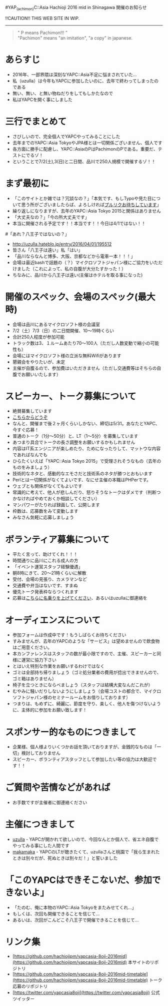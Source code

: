 #YAP<sub>(achimon)</sub>C::Asia Hachioji 2016 mid in Shinagawa 開催のお知らせ

!!CAUTION!! THIS WEB SITE IN WIP.

<hr>

<blockquote>" P means Pachimon!!! "<br>"Pachimon" means "an imitation", "a copy"  in japanese.</blockquote>

# あらすじ

- 2016年、一部界隈は深刻なYAPC::Asia不足に悩まされていた…
- 私（uzulla）は今年もYAPCに参加したいのに、去年で終わってしまったのである
- 無い、無い、と無い物ねだりをしてもしかたなので
- 私はYAPCを開く事にしました

<!--
# English

- YAPC::Asia Hachioji 2016 mid in Shinagawa will open on 2.Jul 3.Jul in Microsoft Japan (Shinagawa,TOKYO).
- This is some YAPC::Asia Tokyo Lover's hobby project.
- THIS IS NOT OFFICIAL YAPC::Asia Tokyo.
- We have only VERY few human resources.
- so, We can not any supports for foreign attendee. ( visa submit support, and other )
- And, We will not prepare any transration stuff. ( You may need that you can speak/hear japanese.  )
- But, you can join.
-->

# 三行でまとめて


- さびしいので、完全個人でYAPCやってみることにした
- 去年までのYAPC::Asia TokyoやJPA様とは一切関係ございません、個人です
- 各方面に勝手に配慮し、YAPC::AsiaのPはPachimonのPである。重要だ、テストにでるゾ！
- ということで7/2(土),3(日)と二日間、品川で250人規模で開催するゾ！！


# まず最初に


- 「このサイトとか雑では？冗談なの？」「本気です、もしTypoや見た目について思う所がございましたらば、よろしければ[プルリクお待ちしています](https://github.com/hachiojipm/yapcasia-8oji-2016mid)」
- 繰り返しになりますが、去年のYAPC::Asia Tokyo 2015と関係はありません
- 「大丈夫なの？」「今の所大丈夫です」
- 本当に開催される予定です！！本当です！！今日は4/1ではない！！


#「あれ？八王子ではないの？」


- http://uzulla.hateblo.jp/entry/2016/04/01/195512
- 皆さん「八王子は遠い」私「はい」
- 「品川ならなんと博多、大阪、京都などから電車一本！！！」
- 会場は最近bashで話題の（？）マイクロソフトジャパン様にご協力をいただけました（これによって、私の自腹が大分たすかった！）
- ちなみに、品川から八王子は遠い(主催はホテルを取る事になった)


# 開催のスペック、会場のスペック(最大時)


- 会場は品川にあるマイクロソフト様の会議室
- 7/2（土）7/3（日）の二日間開催、10〜19時くらい
- 合計250人程度が参加可能
- トラック数は3、１ルームあたり70〜100人（ただし人数変動で縮小の可能性も）
- 会場にはマイクロソフト様の立派な無料Wifiがあります
- 懇親会をやりたいが、未定
- 主催が自腹るので、参加費はいただきません（ただし交通費等はそちらの自腹でお願いいたします）


# スピーカー、トーク募集について


- 絶賛募集しています
- <a href="https://github.com/hachiojipm/yapcasia-8oji-2016mid-timetable">こちらからどうぞ</a>
- なんと、開催まで後２ヶ月くらいしかない、締切は5/31。あなたとYAPC、今すぐ応募！
- 普通のトーク（1分〜50分）と、LT（1〜5分）を募集しています
- あつまり具合でトークの長さ調整をお願いするかもしれません
- 内容はIT系エンジニアが楽しめたり、ためになったりして、マットウな内容であればなんでも
- ひらたくいえば「YAPC::Asia Tokyo 2015」で受理されそうなもの（去年のものをみましょう）
- 技術的なネタと、感動的なエモさだと技術系のネタが勝つとおもいます
- Perlとは一切関係がなくてよいです、なにせ主催の本職はPHPerです。
- ウェブとも関係がなくてもよいです
- 常識的に考えて、他人が悲しんだり、怒りそうなトークはダメです（判断つかなければやめておくか相談してください）
- マンパワーがたりれば録画して、公開します
- 枠数は、応募数をみて変動します
- みなさん気軽に応募しましょう


# ボランティア募集について


- 平たく言って、助けてくれ！！！
- 時間通りに品川にこれる成人の方
- 「イベント運営スタッフ経験優遇」
- 朝8時にきて、20〜21時くらいに解散
- 受付、会場の見張り、カメラマンなど
- 交通費や弁当はないです、すまぬ
- 優先トーク発表枠ならつくれます
- 応募は[こちらに名乗りを上げてください](https://github.com/hachiojipm/yapcasia-8oji-2016mid/issues/4)、あるいはuzullaに御連絡を


# オーディエンスについて


- 参加フォームは作成中です！もうしばらくお待ちください
- すみませんが、去年のYAPCのような「サービス」は望めませんので飲食物はご用意ください。
- 本カンファレンスはスタッフの数が最小限ですので、主催、スピーカーと同様に運営に協力下さい
- とはいえ特別な作業をお願いするわけではなく
- ゴミは全部持ち帰りましょう（ゴミ処分業者の費用が捻出できませんので、ゴミ箱はありません）
- 椅子を立つときにならべましょう（スタッフは結構大変なんだこれが）
- むやみに騒いだりしないようにしましょう（会場コストの都合で、マイクロソフトジャパン様のセミナールームをお借りしております）
- つまりは、もめずに、綺麗に、節度を守り、楽しく、他人を傷つけないように、主体的に参加をお願い致します！


# スポンサー的なものにつきまして


- 企業様、個人様よりいくつかお話を頂いておりますが、金銭的なものは「一切」検討しておりません
- スピーカー、ボランティアスタッフとして参加したい等の協力は大歓迎です！！



# ご質問や苦情などがあれば


- お手数ですが主催者に御連絡ください


# 主催につきまして


- [uzulla](http://twitter.com/uzulla) - YAPCが開かれて欲しいので、今回なんとか個人で、省エネ自腹でやってみる事にした人間です
- [makamaka](http://twitter.com/maka2_donzoko) - YAPCのLTが聴きたくて、uzullaさんと桃園で「我ら生まれたときは別々だが、死ぬときは別々だ！」と誓いました



# 「このYAPCはできそこないだ、参加できないよ」


- 「たのむ、俺に本物のYAPC::Asia Tokyoをまたみせてくれ…」
- もしくは、次回も開催できることを信じて…
- あるいは、次回がこんどこそ八王子で開催できることを信じて…


# リンク集

- [https://github.com/hachiojipm/yapcasia-8oji-2016mid](https://github.com/hachiojipm/yapcasia-8oji-2016mid) 本サイトのリポジトリ
- [https://github.com/hachiojipm/yapcasia-8oji-2016mid-timetable](https://github.com/hachiojipm/yapcasia-8oji-2016mid-timetable) トーク応募のリポジトリ
- [https://twitter.com/yapcasia8oji](https://twitter.com/yapcasia8oji) 公式ツイッター

